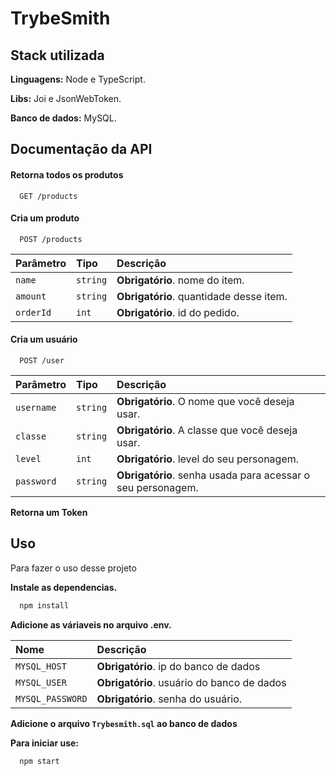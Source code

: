 
# TrybeSmith
## Stack utilizada

**Linguagens:** Node e TypeScript.

**Libs:** Joi e JsonWebToken.

**Banco de dados:** MySQL.



## Documentação da API

#### Retorna todos os produtos

```http
  GET /products
```
#### Cria um produto

```http
  POST /products
```

| Parâmetro   | Tipo       | Descrição                                   |
| :---------- | :--------- | :------------------------------------------ |
| `name` | `string` | **Obrigatório**. nome do item. |
| `amount` | `string` | **Obrigatório**. quantidade desse item. |
| `orderId` | `int` | **Obrigatório**. id do pedido.

#### Cria um usuário
```http
  POST /user
```

| Parâmetro   | Tipo       | Descrição                                   |
| :---------- | :--------- | :------------------------------------------ |
| `username`      | `string` | **Obrigatório**. O nome que você deseja usar.  |
| `classe` | `string` | **Obrigatório**. A classe que você deseja usar.|
| `level` | `int` | **Obrigatório**. level do seu personagem. |
| `password`| `string` | **Obrigatório**. senha usada para acessar o seu personagem.| 

**Retorna um Token**


## Uso

Para fazer o uso desse projeto

**Instale as dependencias.**
```bash
  npm install
```

**Adicione as váriaveis no arquivo .env.**

| Nome   |  Descrição                                   |
| :---------- | :------------------------------------------ |
| `MYSQL_HOST` | **Obrigatório**. ip do banco de dados |
| `MYSQL_USER` | **Obrigatório**. usuário do banco de dados |
| `MYSQL_PASSWORD` | **Obrigatório**. senha do usuário.


**Adicione o arquivo `Trybesmith.sql` ao banco de dados**

**Para iniciar use:**

```bash
  npm start
```

